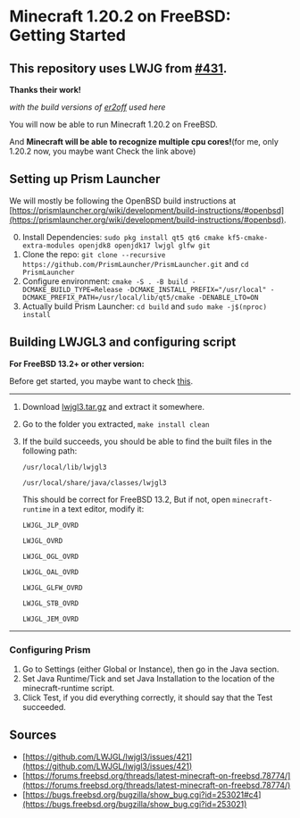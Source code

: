 # Minecraft 1.20.2 on FreeBSD: Getting Started

## This repository uses LWJG from [#431](https://github.com/LWJGL/lwjgl3/issues/421#issuecomment-1793764434).

**Thanks their work!**

*with the build versions of [er2off](https://github.com/er2off)  used here*


You will now be able to run Minecraft 1.20.2 on FreeBSD.

And **Minecraft will be able to recognize multiple cpu cores!**(for me, only 1.20.2 now, you maybe want Check the link above)

## Setting up Prism Launcher

We will mostly be following the OpenBSD build instructions at [https://prismlauncher.org/wiki/development/build-instructions/#openbsd](https://prismlauncher.org/wiki/development/build-instructions/#openbsd).

0. Install Dependencies: `sudo pkg install qt5 qt6 cmake kf5-cmake-extra-modules openjdk8 openjdk17 lwjgl glfw git`
1. Clone the repo: `git clone --recursive https://github.com/PrismLauncher/PrismLauncher.git` and `cd PrismLauncher`
2. Configure environment: 
``
cmake -S . -B build
   -DCMAKE_BUILD_TYPE=Release
   -DCMAKE_INSTALL_PREFIX="/usr/local"
   -DCMAKE_PREFIX_PATH=/usr/local/lib/qt5/cmake
   -DENABLE_LTO=ON
``
3. Actually build Prism Launcher: `cd build` and `sudo make -j$(nproc) install`

## Building LWJGL3 and configuring script

**For FreeBSD 13.2+ or other version:**

Before get started, you maybe want to check [this](https://github.com/LWJGL/lwjgl3/issues/421).

---

1. Download [lwjgl3.tar.gz](https://github.com/Spokzooy/minecraft-freebsd/blob/main/lwjgl3.tar.gz) and extract it somewhere.
2. Go to the folder you extracted, `make install clean`
3. If the build succeeds, you should be able to find the built files in the following path:

	`/usr/local/lib/lwjgl3`

	`/usr/local/share/java/classes/lwjgl3`

	This should be correct for FreeBSD 13.2,
	But if not, open `minecraft-runtime` in a text editor, modify it:

	`LWJGL_JLP_OVRD`

	`LWJGL_OVRD`

	`LWJGL_OGL_OVRD`

	`LWJGL_OAL_OVRD`

	`LWJGL_GLFW_OVRD`

	`LWJGL_STB_OVRD`

	`LWJGL_JEM_OVRD`

---

### Configuring Prism
1. Go to Settings (either Global or Instance), then go in the Java section.
2. Set Java Runtime/Tick and set Java Installation to the location of the minecraft-runtime script.
3. Click Test, if you did everything correctly, it should say that the Test succeeded.

## Sources
- [https://github.com/LWJGL/lwjgl3/issues/421](https://github.com/LWJGL/lwjgl3/issues/421)
- [https://forums.freebsd.org/threads/latest-minecraft-on-freebsd.78774/](https://forums.freebsd.org/threads/latest-minecraft-on-freebsd.78774/)
- [https://bugs.freebsd.org/bugzilla/show_bug.cgi?id=253021#c4](https://bugs.freebsd.org/bugzilla/show_bug.cgi?id=253021)
